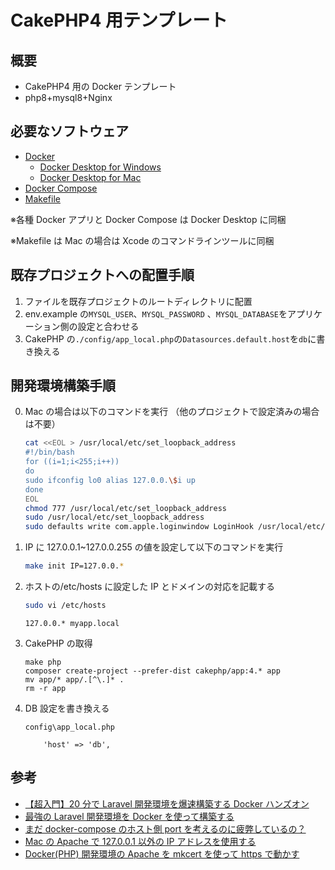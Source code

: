 # CakePHP4 用テンプレート

## 概要

-   CakePHP4 用の Docker テンプレート
-   php8+mysql8+Nginx

## 必要なソフトウェア

-   [Docker](https://www.docker.com/)
    -   [Docker Desktop for Windows](https://hub.docker.com/editions/community/docker-ce-desktop-mac)
    -   [Docker Desktop for Mac](https://hub.docker.com/editions/community/docker-ce-desktop-windows/)
-   [Docker Compose](https://docs.docker.jp/compose/toc.html)
-   [Makefile](http://www.gnu.org/software/make/)

※各種 Docker アプリと Docker Compose は Docker Desktop に同梱

※Makefile は Mac の場合は Xcode のコマンドラインツールに同梱

## 既存プロジェクトへの配置手順

1. ファイルを既存プロジェクトのルートディレクトリに配置
2. env.example の`MYSQL_USER`、`MYSQL_PASSWORD` 、`MYSQL_DATABASE`をアプリケーション側の設定と合わせる
3. CakePHP の`./config/app_local.php`の`Datasources.default.host`を`db`に書き換える

## 開発環境構築手順

0. Mac の場合は以下のコマンドを実行 （他のプロジェクトで設定済みの場合は不要）

    ```bash
    cat <<EOL > /usr/local/etc/set_loopback_address
    #!/bin/bash
    for ((i=1;i<255;i++))
    do
    sudo ifconfig lo0 alias 127.0.0.\$i up
    done
    EOL
    chmod 777 /usr/local/etc/set_loopback_address
    sudo /usr/local/etc/set_loopback_address
    sudo defaults write com.apple.loginwindow LoginHook /usr/local/etc/set_loopback_address
    ```

1. IP に 127.0.0.1~127.0.0.255 の値を設定して以下のコマンドを実行

    ```bash
    make init IP=127.0.0.*
    ```

2. ホストの/etc/hosts に設定した IP とドメインの対応を記載する

    ```bash
    sudo vi /etc/hosts
    ```

    ```hosts
    127.0.0.* myapp.local
    ```

3. CakePHP の取得

    ```
    make php
    composer create-project --prefer-dist cakephp/app:4.* app
    mv app/* app/.[^\.]* .
    rm -r app
    ```

4. DB 設定を書き換える

    `config\app_local.php`

    ```bash:
        'host' => 'db',
    ```

## 参考

-   [【超入門】20 分で Laravel 開発環境を爆速構築する Docker ハンズオン](https://qiita.com/ucan-lab/items/56c9dc3cf2e6762672f4)
-   [最強の Laravel 開発環境を Docker を使って構築する](https://qiita.com/ucan-lab/items/5fc1281cd8076c8ac9f4)
-   [まだ docker-compose のホスト側 port を考えるのに疲弊しているの？](https://wand-ta.hatenablog.com/entry/2020/05/23/011001)
-   [Mac の Apache で 127.0.0.1 以外の IP アドレスを使用する](https://qiita.com/HanaeKae/items/79d783521b83e350fa42)
-   [Docker(PHP) 開発環境の Apache を mkcert を使って https で動かす](https://zenn.dev/oppara/articles/docker-php-apache-mkcert)
